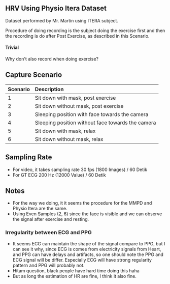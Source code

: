 ## HRV Using Physio Itera Dataset

Dataset performed by Mr. Martin using ITERA subject.

Procedure of doing recording is the subject doing the exercise first and then the recording is do after Post Exercise, as described in this Scenario.

#### Trivial

Why don't also record when doing exercise?

## Capture Scenario

| **Scenario** | **Description**                                   |
| :----------- | :------------------------------------------------ |
| 1            | Sit down with mask, post exercise                 |
| 2            | Sit down without mask, post exercise              |
| 3            | Sleeping position with face towards the camera    |
| 4            | Sleeping position without face towards the camera |
| 5            | Sit down with mask, relax                         |
| 6            | Sit down without mask, relax                      |

## Sampling Rate

- For video, it takes sampling rate 30 fps (1800 Images) / 60 Detik
- For GT ECG 200 Hz (12000 Value) / 60 Detik

## Notes

- For the way we doing, it it seems the procedure for the MMPD and Physio Itera are the same.
- Using Even Samples (2, 6) since the face is visible and we can observe the signal after exercise and resting.

### Irregularity between ECG and PPG

- It seems ECG can maintain the shape of the signal compare to PPG, but I can see it why, since ECG is comes from electricity signals from Heart, and PPG can have delays and artifacts, so one should note the PPG and ECG signal will be differ. Especially ECG will have strong regularity pattern and PPG will probably not.
- Hitam question, black people have hard time doing this haha
- But as long the estimation of HR are fine, I think it also fine.
